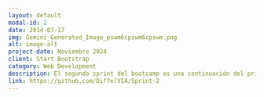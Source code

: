 ```yaml
---
layout: default
modal-id: 2
date: 2014-07-17
img: Gemini_Generated_Image_pswm6cpswm6cpswm.png
alt: image-alt
project-date: Noviembre 2024
client: Start Bootstrap
category: Web Development
description: El segundo sprint del bootcamp es una continuación del primer proyecto. En esta ocasión se trató de hacer funciones, ciclos for, ciclos for anidados, uso de los mismos métodos de modificación de datos, ciclos while, uso de librerias como random, sentencias if. Todo esto siguiendo la línea hipotética del proyecto uno.
link: https://github.com/DiffelVIA/Sprint-2
---
```

